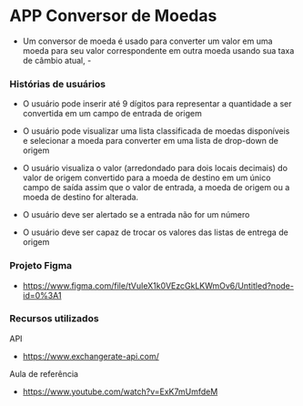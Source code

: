 # APP Conversor de Moedas

- Um conversor de moeda é usado para converter um valor em uma moeda para seu valor correspondente em outra moeda usando sua taxa de câmbio atual, -

### Histórias de usuários 
- O usuário pode inserir até 9 dígitos para representar a quantidade a ser convertida em um campo de entrada de origem

- O usuário pode visualizar uma lista classificada de moedas disponíveis e selecionar a moeda para converter em uma lista de drop-down de origem

- O usuário visualiza o valor (arredondado para dois locais decimais) do valor de origem convertido para a moeda de destino em um único campo de saída assim que o valor de entrada, a moeda de origem ou a moeda de destino for alterada. 

- O usuário deve ser alertado se a entrada não for um número

- O usuário deve ser capaz de trocar os valores das listas de entrega de origem

### Projeto Figma 
- https://www.figma.com/file/tVuIeX1k0VEzcGkLKWmOv6/Untitled?node-id=0%3A1

### Recursos utilizados

API
- https://www.exchangerate-api.com/

Aula de referência
- https://www.youtube.com/watch?v=ExK7mUmfdeM
